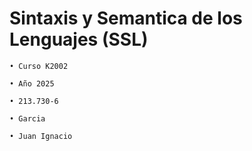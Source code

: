 # Sintaxis y Semantica de los Lenguajes (SSL)
```
• Curso K2002

• Año 2025

• 213.730-6

• Garcia

• Juan Ignacio
```
